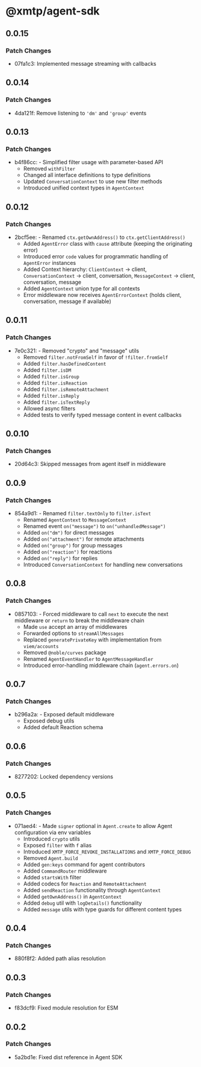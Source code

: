 # @xmtp/agent-sdk

## 0.0.15

### Patch Changes

- 07fa1c3: Implemented message streaming with callbacks

## 0.0.14

### Patch Changes

- 4da121f: Remove listening to `'dm'` and `'group'` events

## 0.0.13

### Patch Changes

- b4f86cc: - Simplified filter usage with parameter-based API
  - Removed `withFilter`
  - Changed all interface definitions to type definitions
  - Updated `ConversationContext` to use new filter methods
  - Introduced unified context types in `AgentContext`

## 0.0.12

### Patch Changes

- 2bcf5ee: - Renamed `ctx.getOwnAddress()` to `ctx.getClientAddress()`
  - Added `AgentError` class with `cause` attribute (keeping the originating error)
  - Introduced error `code` values for programmatic handling of `AgentError` instances
  - Added Context hierarchy: `ClientContext` → client, `ConversationContext` → client, conversation, `MessageContext` → client, conversation, message
  - Added `AgentContext` union type for all contexts
  - Error middleware now receives `AgentErrorContext` (holds client, conversation, message if available)

## 0.0.11

### Patch Changes

- 7e0c321: - Removed "crypto" and "message" utils
  - Removed `filter.notFromSelf` in favor of `!filter.fromSelf`
  - Added `filter.hasDefinedContent`
  - Added `filter.isDM`
  - Added `filter.isGroup`
  - Added `filter.isReaction`
  - Added `filter.isRemoteAttachment`
  - Added `filter.isReply`
  - Added `filter.isTextReply`
  - Allowed async filters
  - Added tests to verify typed message content in event callbacks

## 0.0.10

### Patch Changes

- 20d64c3: Skipped messages from agent itself in middleware

## 0.0.9

### Patch Changes

- 854a9d1: - Renamed `filter.textOnly` to `filter.isText`
  - Renamed `AgentContext` to `MessageContext`
  - Renamed event `on("message")` to `on("unhandledMessage")`
  - Added `on("dm")` for direct messages
  - Added `on("attachment")` for remote attachments
  - Added `on("group")` for group messages
  - Added `on("reaction")` for reactions
  - Added `on("reply")` for replies
  - Introduced `ConversationContext` for handling new conversations

## 0.0.8

### Patch Changes

- 0857103: - Forced middleware to call `next` to execute the next middleware or `return` to break the middleware chain
  - Made `use` accept an array of middlewares
  - Forwarded options to `streamAllMessages`
  - Replaced `generatePrivateKey` with implementation from `viem/accounts`
  - Removed `@noble/curves` package
  - Renamed `AgentEventHandler` to `AgentMessageHandler`
  - Introduced error-handling middleware chain (`agent.errors.on`)

## 0.0.7

### Patch Changes

- b296a2a: - Exposed default middleware
  - Exposed debug utils
  - Added default Reaction schema

## 0.0.6

### Patch Changes

- 8277202: Locked dependency versions

## 0.0.5

### Patch Changes

- 071aed4: - Made `signer` optional in `Agent.create` to allow Agent configuration via env variables
  - Introduced `crypto` utils
  - Exposed `filter` with `f` alias
  - Introduced `XMTP_FORCE_REVOKE_INSTALLATIONS` and `XMTP_FORCE_DEBUG`
  - Removed `Agent.build`
  - Added `gen:keys` command for agent contributors
  - Added `CommandRouter` middleware
  - Added `startsWith` filter
  - Added codecs for `Reaction` and `RemoteAttachment`
  - Added `sendReaction` functionality through `AgentContext`
  - Added `getOwnAddress()` in `AgentContext`
  - Added `debug` util with `logDetails()` functionality
  - Added `message` utils with type guards for different content types

## 0.0.4

### Patch Changes

- 880f8f2: Added path alias resolution

## 0.0.3

### Patch Changes

- f83dcf9: Fixed module resolution for ESM

## 0.0.2

### Patch Changes

- 5a2bd1e: Fixed dist reference in Agent SDK
